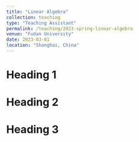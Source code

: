 ```yaml
---
title: "Linear Algebra"
collection: teaching
type: "Teaching Assistant"
permalink: /teaching/2023-spring-linear-algebra
venue: "Fudan University"
date: 2023-03-01
location: "Shanghai, China"
---
```


Heading 1
======

Heading 2
======

Heading 3
======
